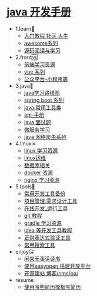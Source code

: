 # [java 开发手册](README.md)
* 1.learn🔞 
   * [入门教程 社区 大牛](books/1.learn🔞/1.learn.md)
   * [awesome系列](books/1.learn🔞/awesome.md)
   * [源码阅读与学习](books/1.learn🔞/sourcecode.md)
* 2.front🆚 
   * [前端学习资源](books/2.front🆚/front_learn.md)
   * [vue 系列](books/2.front🆚/vue_learn.md)
   * [公众平台-小程序等](books/2.front🆚/weixin.md)
* 3.java💖 
   * [ java学习路线图](books/3.java💖/1.route.md)
   * [ spring boot 系列](books/3.java💖/2.spring.md)
   * [ java 常用工具类](books/3.java💖/3.tool.md)
   * [api-手册](books/3.java💖/api_reference.md)
   * [ java 面试题](books/3.java💖/interview.md)
   * [ 微服务学习](books/3.java💖/microserver.md)
   * [ java 网络爬虫系列](books/3.java💖/spider.md)
* 4.linux☠ 
   * [ linux 学习资源](books/4.linux☠/1.linux.md)
   * [ linux运维](books/4.linux☠/2.maintain.md)
   * [ 数据库相关](books/4.linux☠/database.md)
   * [ docker 资源](books/4.linux☠/docker.md)
   * [ nginx 学习资源](books/4.linux☠/nginx.md)
* 5.tools🔧 
   * [ 常用开发工具备份](books/5.tools🔧/1.tools.md)
   * [ 项目管理.需求设计工具](books/5.tools🔧/2.manage.md)
   * [在线开发_运行工具](books/5.tools🔧/dev_online.md)
   * [ git 教程](books/5.tools🔧/git_init.md)
   * [ gradle 学习资源](books/5.tools🔧/gradle.md)
   * [ idea 等开发工具教程](books/5.tools🔧/idea.md)
   * [正则表达式验证工具](books/5.tools🔧/regx.md)
   * [常用搜索工具](books/5.tools🔧/search_tools.md)
* enjoy😘 
   * [ 闲来无事读读书](books/enjoy😘/1.reading.md)
   * [ 使用easyopen 搭建开放平台](books/enjoy😘/easyopen.md)
   * [ 开源建站 博客/cms/oa/](books/enjoy😘/site.md)
* resume 
   * [ 使用冷熊简历模板写简历](books/resume/resume-template.md)
